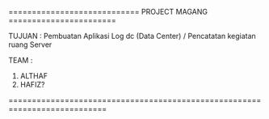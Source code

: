 ============================ PROJECT MAGANG =======================

TUJUAN : Pembuatan Aplikasi Log dc (Data Center) / Pencatatan kegiatan ruang Server

TEAM :
1. ALTHAF
2. HAFIZ?

===========================================================================
